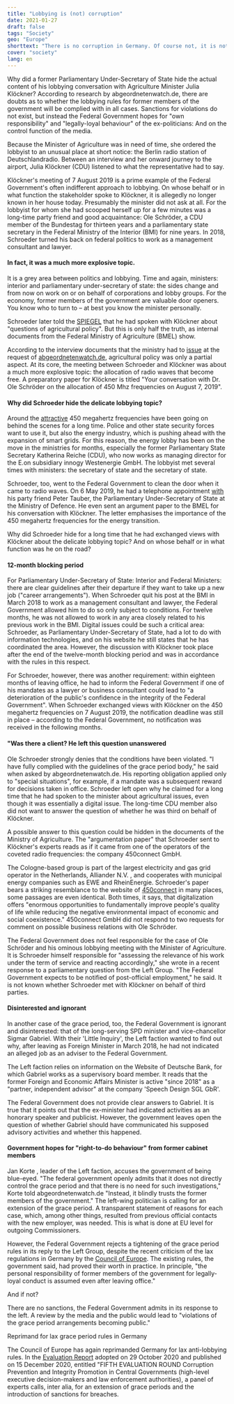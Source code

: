 ```yaml
---
title: "Lobbying is (not) corruption"
date: 2021-01-27
draft: false
tags: "Society"
geo: "Europe"
shorttext: "There is no corruption in Germany. Of course not, it is not corruption if you end up there as a political ex zombie whom you helped as a politician."
cover: "society"
lang: en
---
```


Why did a former Parliamentary Under-Secretary of State hide the actual content of his lobbying conversation with Agriculture Minister Julia Klöckner? According to research by abgeordnetenwatch.de, there are doubts as to whether the lobbying rules for former members of the government will be complied with in all cases. Sanctions for violations do not exist, but instead the Federal Government hopes for "own responsibility" and "legally-loyal behaviour" of the ex-politicians: And on the control function of the media.

Because the Minister of Agriculture was in need of time, she ordered the lobbyist to an unusual place at short notice: the Berlin radio station of Deutschlandradio. Between an interview and her onward journey to the airport, Julia Klöckner (CDU) listened to what the representative had to say.

Klöckner's meeting of 7 August 2019 is a prime example of the Federal Government's often indifferent approach to lobbying. On whose behalf or in what function the stakeholder spoke to Klöckner, it is allegedly no longer known in her house today. Presumably the minister did not ask at all. For the lobbyist for whom she had scooped herself up for a few minutes was a long-time party friend and good acquaintance: Ole Schröder, a CDU member of the Bundestag for thirteen years and a parliamentary state secretary in the Federal Ministry of the Interior (BMI) for nine years. In 2018, Schroeder turned his back on federal politics to work as a management consultant and lawyer.

#### In fact, it was a much more explosive topic.

It is a grey area between politics and lobbying. Time and again, ministers: interior and parliamentary under-secretary of state: the sides change and from now on work on or on behalf of corporations and lobby groups. For the economy, former members of the government are valuable door openers. You know who to turn to – at best you know the minister personally.

Schroeder later told the [SPIEGEL](https://www.spiegel.de/politik/beraterjobs-wenn-ex-politiker-ihre-adressbuecher-versilbern-a-00000000-0002-0001-0000-000168763960 "Wenn Ex-Politiker ihre Adressbücher versilbern") that he had spoken with Klöckner about "questions of agricultural policy". But this is only half the truth, as internal documents from the Federal Ministry of Agriculture (BMEL) show.

According to the interview documents that the ministry had to [issue](/static/downloads/450Mhz-Lobbytreffen-Unterlagen_kompakt.pdf "Vergabe der Lizenzen im 450 Mhz Frequenzbereich") at the request of [abgeordnetenwatch.de](https://fragdenstaat.de/anfrage/informationen-zu-lobbykontakten-bmel/#nachricht-449827 "Informationen zu Lobbykontakten"), agricultural policy was only a partial aspect. At its core, the meeting between Schroeder and Klöckner was about a much more explosive topic: the allocation of radio waves that become free. A preparatory paper for Klöckner is titled "Your conversation with Dr. Ole Schröder on the allocation of 450 Mhz frequencies on August 7, 2019".

#### Why did Schroeder hide the delicate lobbying topic?

Around the [attractive](https://www.spiegel.de/wirtschaft/peter-altmaier-und-horst-seehofer-streiten-um-frei-werdende-funkfrequenzen-a-d7ba2fa6-bdbd-4d53-a58c-72cd93bafca2 "Wer darf die freien Funkwellen nutzen?") 450 megahertz frequencies have been going on behind the scenes for a long time. Police and other state security forces want to use it, but also the energy industry, which is pushing ahead with the expansion of smart grids. For this reason, the energy lobby has been on the move in the ministries for months, especially the former Parliamentary State Secretary Katherina Reiche (CDU), who now works as managing director for the E.on subsidiary innogy Westenergie GmbH. The lobbyist met several times with ministers: the secretary of state and the secretary of state.

Schroeder, too, went to the Federal Government to clean the door when it came to radio waves. On 6 May 2019, he had a telephone appointment [with](https://fragdenstaat.de/anfrage/informationen-zu-lobbykontakten-bmvg/471532/anhang/Scan.pdf "Informationen zu Lobbykontakten Scan") his party friend Peter Tauber, the Parliamentary Under-Secretary of State at the Ministry of Defence. He even sent an argument paper to the BMEL for his conversation with Klöckner. The letter emphasises the importance of the 450 megahertz frequencies for the energy transition.

Why did Schroeder hide for a long time that he had exchanged views with Klöckner about the delicate lobbying topic? And on whose behalf or in what function was he on the road?

#### 12-month blocking period

For Parliamentary Under-Secretary of State: Interior and Federal Ministers: there are clear guidelines after their departure if they want to take up a new job ("career arrangements"). When Schroeder quit his post at the BMI in March 2018 to work as a management consultant and lawyer, the Federal Government allowed him to do so only subject to conditions. For twelve months, he was not allowed to work in any area closely related to his previous work in the BMI. Digital issues could be such a critical area: Schroeder, as Parliamentary Under-Secretary of State, had a lot to do with information technologies, and on his website he still states that he has coordinated the area. However, the discussion with Klöckner took place after the end of the twelve-month blocking period and was in accordance with the rules in this respect.

For Schroeder, however, there was another requirement: within eighteen months of leaving office, he had to inform the Federal Government if one of his mandates as a lawyer or business consultant could lead to "a deterioration of the public's confidence in the integrity of the Federal Government". When Schroeder exchanged views with Klöckner on the 450 megahertz frequencies on 7 August 2019, the notification deadline was still in place – according to the Federal Government, no notification was received in the following months.

#### "Was there a client? He left this question unanswered

Ole Schroeder strongly denies that the conditions have been violated. "I have fully complied with the guidelines of the grace period body," he said when asked by abgeordnetenwatch.de. His reporting obligation applied only to "special situations", for example, if a mandate was a subsequent reward for decisions taken in office. Schroeder left open why he claimed for a long time that he had spoken to the minister about agricultural issues, even though it was essentially a digital issue. The long-time CDU member also did not want to answer the question of whether he was third on behalf of Klöckner.

A possible answer to this question could be hidden in the documents of the Ministry of Agriculture. The "argumentation paper" that Schroeder sent to Klöckner's experts reads as if it came from one of the operators of the coveted radio frequencies: the company 450connect GmbH.

The Cologne-based group is part of the largest electricity and gas grid operator in the Netherlands, Alliander N.V. , and cooperates with municipal energy companies such as EWE and RheinEnergie. Schroeder's paper bears a striking resemblance to the website of [450connect](https://www.450connect.de/die-digitalisierung-der-energiewirtschaft "Die Digitalisierung der Energiewirtschaft") in many places, some passages are even identical. Both times, it says, that digitalization offers "enormous opportunities to fundamentally improve people's quality of life while reducing the negative environmental impact of economic and social coexistence." 450connect GmbH did not respond to two requests for comment on possible business relations with Ole Schröder.

The Federal Government does not feel responsible for the case of Ole Schröder and his ominous lobbying meeting with the Minister of Agriculture. It is Schroeder himself responsible for "assessing the relevance of his work under the term of service and reacting accordingly," she wrote in a recent response to a parliamentary question from the Left Group. "The Federal Government expects to be notified of post-official employment," he said. It is not known whether Schroeder met with Klöckner on behalf of third parties.

#### Disinterested and ignorant

In another case of the grace period, too, the Federal Government is ignorant and disinterested: that of the long-serving SPD minister and vice-chancellor Sigmar Gabriel. With their 'Little Inquiry', the Left faction wanted to find out why, after leaving as Foreign Minister in March 2018, he had not indicated an alleged job as an adviser to the Federal Government.

The Left faction relies on information on the Website of Deutsche Bank, for which Gabriel works as a supervisory board member. It reads  that the former Foreign and Economic Affairs Minister is active "since 2018" as a "partner, independent advisor" at the company 'Speech Design SGL GbR'.

The Federal Government does not provide clear answers to Gabriel. It is true that it points out that the ex-minister had indicated activities as an honorary speaker and publicist. However, the government leaves open the question of whether Gabriel should have communicated his supposed advisory activities and whether this happened.

#### Government hopes for "right-to-do behaviour" from former cabinet members

Jan Korte , leader of the Left faction, accuses the government of being blue-eyed. "The federal government openly admits that it does not directly control the grace period and that there is no need for such investigations," Korte told abgeordnetenwatch.de "Instead, it blindly trusts the former members of the government." The left-wing politician is calling for an extension of the grace period. A transparent statement of reasons for each case, which, among other things, resulted from previous official contacts with the new employer, was needed. This is what is done at EU level for outgoing Commissioners.

However, the Federal Government rejects a tightening of the grace period rules in its reply to the Left Group, despite the recent criticism of the lax regulations in Germany by the [Council of Europe](https://www.spiegel.de/politik/deutschland/europarat-beklagt-fehlende-transparenz-auf-hoechster-regierungsebene-in-deutschland-a-e6a768fd-5367-4d00-8776-62a5120a6b5d "Europarat beklagt fehlende Transparenz auf höchster Regierungsebene in Deutschland"). The existing rules, the government said, had proved their worth in practice. In principle, "the personal responsibility of former members of the government for legally-loyal conduct is assumed even after leaving office."

And if not?

There are no sanctions, the Federal Government admits in its response to the left. A review by the media and the public would lead to "violations of the grace period arrangements becoming public."

Reprimand for lax grace period rules in Germany

The Council of Europe has again reprimanded Germany for lax anti-lobbying rules. In the [Evaluation Report](/static/downloads/GrecoEval5Germany-PUBLIC.pdf "EVALUIERUNGSBERICHT Deutschland") adopted on 29 October 2020 and published on 15 December 2020, entitled "FIFTH EVALUATION ROUND Corruption Prevention and Integrity Promotion in Central Governments (high-level executive decision-makers and law enforcement authorities), a panel of experts calls, inter alia, for an extension of grace periods and the introduction of sanctions for breaches.
